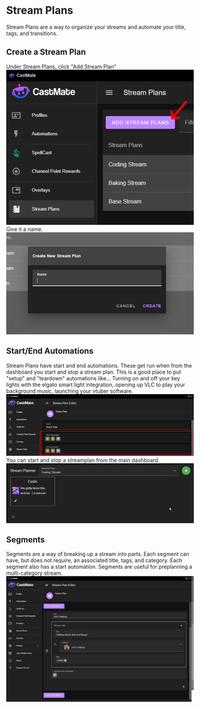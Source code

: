 # Stream Plans
Stream Plans are a way to organize your streams and automate your title, tags, and transitions.

## Create a Stream Plan
Under Stream Plans, click "Add Stream Plan"
![Add Button](/images/docs/features/stream_plans/AddButton.png)
Give it a name.
![Create Dialog](/images/docs/features/stream_plans/CreateDialog.png)

## Start/End Automations
Stream Plans have start and end automations. These get run when from the dashboard you start and stop a stream plan. This is a good place to put "setup" and "teardown" automations like... Turning on and off your key lights with the elgato smart light integration, opening up VLC to play your background music, launching your vtuber software.
![Start Stop](/images/docs/features/stream_plans/StartStop.png)
You can start and stop a streamplan from the main dashboard.
![Start Stop Dashboard](/images/docs/features/stream_plans/StartStopDashboard.webp)

## Segments
Segments are a way of breaking up a stream into parts. Each segment can have, but does not require, an associated title, tags, and category. Each segment also has a start automation. Segments are useful for preplanning a multi-category stream.
![Start Stop Dashboard](/images/docs/features/stream_plans/Segment.png)